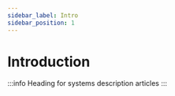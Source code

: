 ```yaml
---
sidebar_label: Intro
sidebar_position: 1
---
```


# Introduction

:::info
Heading for systems description articles
:::